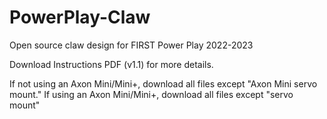 # PowerPlay-Claw
Open source claw design for FIRST Power Play 2022-2023

Download Instructions PDF (v1.1) for more details.

If not using an Axon Mini/Mini+, download all files except "Axon Mini servo mount."
If using an Axon Mini/Mini+, download all files except "servo mount"
